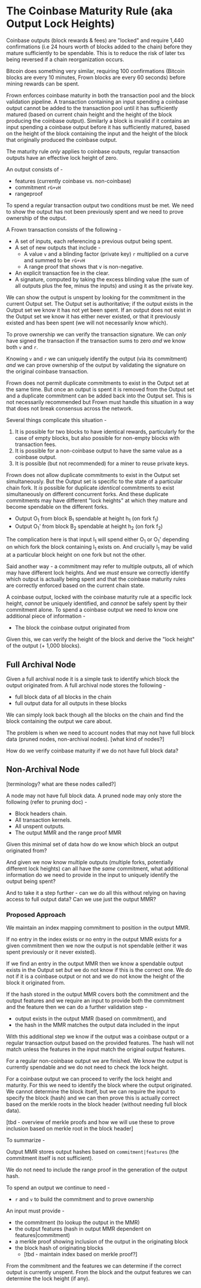 # The Coinbase Maturity Rule (aka Output Lock Heights)

Coinbase outputs (block rewards & fees) are "locked" and require 1,440 confirmations (i.e 24 hours worth of blocks added to the chain) before they mature sufficiently to be spendable. This is to reduce the risk of later txs being reversed if a chain reorganization occurs.

Bitcoin does something very similar, requiring 100 confirmations (Bitcoin blocks are every 10 minutes, Frown blocks are every 60 seconds) before mining rewards can be spent.

Frown enforces coinbase maturity in both the transaction pool and the block validation pipeline. A transaction containing an input spending a coinbase output cannot be added to the transaction pool until it has sufficiently matured (based on current chain height and the height of the block producing the coinbase output).
Similarly a block is invalid if it contains an input spending a coinbase output before it has sufficiently matured, based on the height of the block containing the input and the height of the block that originally produced the coinbase output.

The maturity rule *only* applies to coinbase outputs, regular transaction outputs have an effective lock height of zero.

An output consists of -

* features (currently coinbase vs. non-coinbase)
* commitment `rG+vH`
* rangeproof

To spend a regular transaction output two conditions must be met. We need to show the output has not been previously spent and we need to prove ownership of the output.

A Frown transaction consists of the following -

* A set of inputs, each referencing a previous output being spent.
* A set of new outputs that include -
  * A value `v` and a blinding factor (private key) `r` multiplied on a curve and summed to be `rG+vH`
  * A range proof that shows that v is non-negative.
* An explicit transaction fee in the clear.
* A signature, computed by taking the excess blinding value (the sum of all outputs plus the fee, minus the inputs) and using it as the private key.

We can show the output is unspent by looking for the commitment in the current Output set. The Output set is authoritative; if the output exists in the Output set we know it has not yet been spent. If an output does not exist in the Output set we know it has either never existed, or that it previously existed and has been spent (we will not necessarily know which).

To prove ownership we can verify the transaction signature. We can *only* have signed the transaction if the transaction sums to zero *and* we know both `v` and `r`.

Knowing `v` and `r` we can uniquely identify the output (via its commitment) *and* we can prove ownership of the output by validating the signature on the original coinbase transaction.

Frown does not permit duplicate commitments to exist in the Output set at the same time.
But once an output is spent it is removed from the Output set and a duplicate commitment can be added back into the Output set.
This is not necessarily recommended but Frown must handle this situation in a way that does not break consensus across the network.

Several things complicate this situation -

1. It is possible for two blocks to have identical rewards, particularly for the case of empty blocks, but also possible for non-empty blocks with transaction fees.
1. It is possible for a non-coinbase output to have the same value as a coinbase output.
1. It is possible (but not recommended) for a miner to reuse private keys.

Frown does not allow duplicate commitments to exist in the Output set simultaneously.
But the Output set is specific to the state of a particular chain fork. It *is* possible for duplicate *identical* commitments to exist simultaneously on different concurrent forks.
And these duplicate commitments may have different "lock heights" at which they mature and become spendable on the different forks.

* Output O<sub>1</sub> from block B<sub>1</sub> spendable at height h<sub>1</sub> (on fork f<sub>1</sub>)
* Output O<sub>1</sub>' from block B<sub>2</sub> spendable at height h<sub>2</sub> (on fork f<sub>2</sub>)

The complication here is that input I<sub>1</sub> will spend either O<sub>1</sub> or O<sub>1</sub>' depending on which fork the block containing I<sub>1</sub> exists on. And crucially I<sub>1</sub> may be valid at a particular block height on one fork but not the other.

Said another way - a commitment may refer to multiple outputs, all of which may have different lock heights. And we *must* ensure we correctly identify which output is actually being spent and that the coinbase maturity rules are correctly enforced based on the current chain state.

A coinbase output, locked with the coinbase maturity rule at a specific lock height, *cannot* be uniquely identified, and *cannot* be safely spent by their commitment alone. To spend a coinbase output we need to know one additional piece of information -

* The block the coinbase output originated from

Given this, we can verify the height of the block and derive the "lock height" of the output (+ 1,000 blocks).

## Full Archival Node

Given a full archival node it is a simple task to identify which block the output originated from.
A full archival node stores the following -

* full block data of all blocks in the chain
* full output data for all outputs in these blocks

We can simply look back though all the blocks on the chain and find the block containing the output we care about.

The problem is when we need to account nodes that may not have full block data (pruned nodes, non-archival nodes).
[what kind of nodes?]

How do we verify coinbase maturity if we do not have full block data?

## Non-Archival Node

[terminology? what are these nodes called?]

A node may not have full block data.
A pruned node may only store the following (refer to pruning doc) -

* Block headers chain.
* All transaction kernels.
* All unspent outputs.
* The output MMR and the range proof MMR

Given this minimal set of data how do we know which block an output originated from?

And given we now know multiple outputs (multiple forks, potentially different lock heights) can all have the *same* commitment, what additional information do we need to provide in the input to uniquely identify the output being spent?

And to take it a step further - can we do all this without relying on having access to full output data? Can we use just the output MMR?

### Proposed Approach

We maintain an index mapping commitment to position in the output MMR.

If no entry in the index exists or no entry in the output MMR exists for a given commitment then we now the output is not spendable (either it was spent previously or it never existed).

If we find an entry in the output MMR then we know a spendable output exists in the Output set *but* we do not know if this is the correct one. We do not if it is a coinbase output or not and we do not know the height of the block it originated from.

If the hash stored in the output MMR covers both the commitment and the output features and we require an input to provide both the commitment and the feature then we can do a further validation step -

* output exists in the output MMR (based on commitment), and
* the hash in the MMR matches the output data included in the input

With this additional step we know if the output was a coinbase output or a regular transaction output based on the provided features.
The hash will not match unless the features in the input match the original output features.

For a regular non-coinbase output we are finished. We know the output is currently spendable and we do not need to check the lock height.

For a coinbase output we can proceed to verify the lock height and maturity. For this we need to identify the block where the output originated.
We cannot determine the block itself, but we can require the input to specify the block (hash) and we can then prove this is actually correct based on the merkle roots in the block header (without needing full block data).

[tbd - overview of merkle proofs and how we will use these to prove inclusion based on merkle root in the block header]

To summarize -

Output MMR stores output hashes based on `commitment|features` (the commitment itself is not sufficient).

We do not need to include the range proof in the generation of the output hash.

To spend an output we continue to need -

* `r` and `v` to build the commitment and to prove ownership

An input must provide -

* the commitment (to lookup the output in the MMR)
* the output features (hash in output MMR dependent on features|commitment)
* a merkle proof showing inclusion of the output in the originating block
* the block hash of originating blocks
  * [tbd - maintain index based on merkle proof?]

From the commitment and the features we can determine if the correct output is currently unspent.
From the block and the output features we can determine the lock height (if any).
